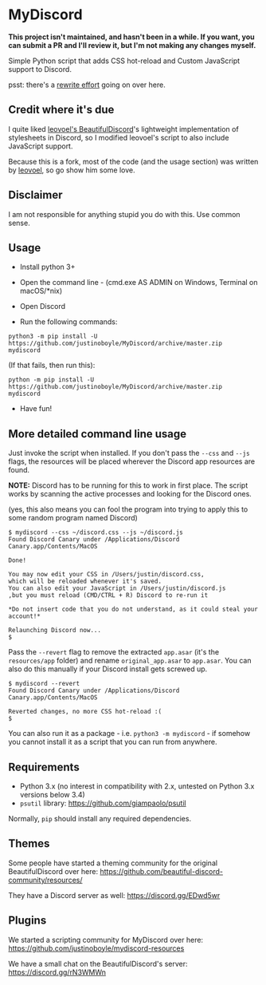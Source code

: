 MyDiscord
================

**This project isn't maintained, and hasn't been in a while. If you want, you can submit a PR and I'll review it, but I'm not making any changes myself.**

Simple Python script that adds CSS hot-reload and Custom JavaScript support to Discord.

psst: there's a [rewrite effort](https://github.com/justinoboyle/mydiscord/tree/rewrite) going on over here.

## Credit where it's due

I quite liked [leovoel's BeautifulDiscord](https://github.com/leovoel/BeautifulDiscord)'s lightweight implementation of stylesheets in Discord, so I modified leovoel's script to also include JavaScript support.

Because this is a fork, most of the code (and the usage section) was written by [leovoel](https://github.com/leovoel), so go show him some love.

## Disclaimer

I am not responsible for anything stupid you do with this. Use common sense.

## Usage

* Install python 3+

* Open the command line - (cmd.exe AS ADMIN on Windows, Terminal on macOS/*nix)

* Open Discord

* Run the following commands:

```
python3 -m pip install -U https://github.com/justinoboyle/MyDiscord/archive/master.zip
mydiscord
```

(If that fails, then run this):

```
python -m pip install -U https://github.com/justinoboyle/MyDiscord/archive/master.zip
mydiscord
```

* Have fun!

## More detailed command line usage

Just invoke the script when installed. If you don't pass the `--css` and `--js` flags, the resources
will be placed wherever the Discord app resources are found.

**NOTE:** Discord has to be running for this to work in first place.
The script works by scanning the active processes and looking for the Discord ones.

(yes, this also means you can fool the program into trying to apply this to some random program named Discord)

```
$ mydiscord --css ~/discord.css --js ~/discord.js
Found Discord Canary under /Applications/Discord Canary.app/Contents/MacOS

Done!

You may now edit your CSS in /Users/justin/discord.css,
which will be reloaded whenever it's saved.
You can also edit your JavaScript in /Users/justin/discord.js
,but you must reload (CMD/CTRL + R) Discord to re-run it

*Do not insert code that you do not understand, as it could steal your account!*

Relaunching Discord now...
$
```

Pass the `--revert` flag to remove the extracted `app.asar` (it's the `resources/app` folder)
and rename `original_app.asar` to `app.asar`. You can also do this manually if your Discord
install gets screwed up.

```
$ mydiscord --revert
Found Discord Canary under /Applications/Discord Canary.app/Contents/MacOS

Reverted changes, no more CSS hot-reload :(
$
```

You can also run it as a package - i.e. `python3 -m mydiscord` - if somehow you cannot
install it as a script that you can run from anywhere.

## Requirements

- Python 3.x (no interest in compatibility with 2.x, untested on Python 3.x versions below 3.4)
- `psutil` library: https://github.com/giampaolo/psutil

Normally, `pip` should install any required dependencies.

## Themes

Some people have started a theming community for the original BeautifulDiscord over here:
https://github.com/beautiful-discord-community/resources/

They have a Discord server as well:
https://discord.gg/EDwd5wr

## Plugins

We started a scripting community for MyDiscord over here:
https://github.com/justinoboyle/mydiscord-resources

We have a small chat on the BeautifulDiscord's server:
https://discord.gg/rN3WMWn

